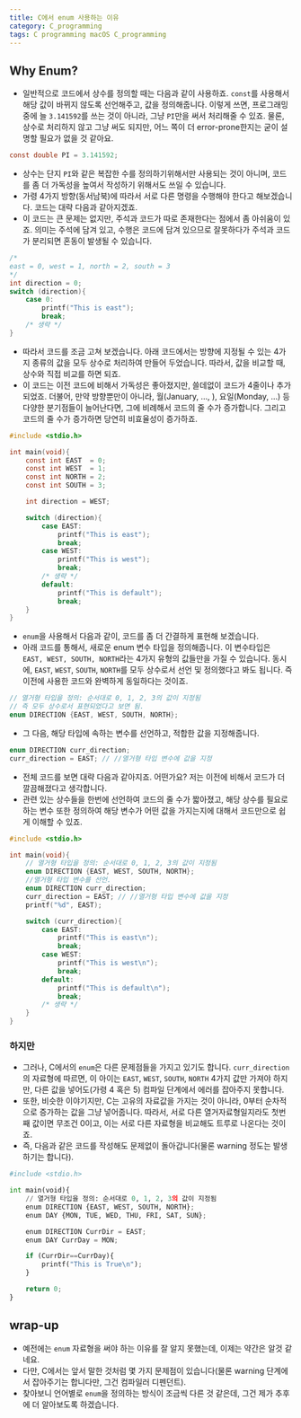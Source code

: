 ```yaml
---
title: C에서 enum 사용하는 이유
category: C_programming
tags: C programming macOS C_programming
---
```


## Why Enum?

- 일반적으로 코드에서 상수를 정의할 때는 다음과 같이 사용하죠. `const`를 사용해서 해당 값이 바뀌지 않도록 선언해주고, 값을 정의해줍니다. 이렇게 쓰면, 프로그래밍 중에 늘 `3.141592`를 쓰는 것이 아니라, 그냥 `PI`만을 써서 처리해줄 수 있죠. 물론, 상수로 처리하지 않고 그냥 써도 되지만, 어느 쪽이 더 error-prone한지는 굳이 설명할 필요가 없을 것 같아요.

```c
const double PI = 3.141592;
```

- 상수는 단지 `PI`와 같은 복잡한 수를 정의하기위해서만 사용되는 것이 아니며, 코드를 좀 더 가독성을 높여서 작성하기 위해서도 쓰일 수 있습니다.
- 가령 4가지 방향(동서남북)에 따라서 서로 다른 명령을 수행해야 한다고 해보겠습니다. 코드는 대략 다음과 같아지겠죠. 
- 이 코드는 큰 문제는 없지만, 주석과 코드가 따로 존재한다는 점에서 좀 아쉬움이 있죠. 의미는 주석에 담겨 있고, 수행은 코드에 담겨 있으므로 잘못하다가 주석과 코드가 분리되면 혼동이 발생될 수 있습니다.

```c
/*
east = 0, west = 1, north = 2, south = 3
*/
int direction = 0;
switch (direction){
    case 0:
        printf("This is east");
        break;
    /* 생략 */
}
```

- 따라서 코드를 조금 고쳐 보겠습니다. 아래 코드에서는 방향에 지정될 수 있는 4가지 종류의 값을 모두 상수로 처리하여 만들어 두었습니다. 따라서, 값을 비교할 때, 상수와 직접 비교를 하면 되죠. 
- 이 코드는 이전 코드에 비해서 가독성은 좋아졌지만, 쓸데없이 코드가 4줄이나 추가되었죠. 더불어, 만약 방향뿐만이 아니라, 월(January, ..., ), 요일(Monday, ...) 등 다양한 분기점들이 늘어난다면, 그에 비례해서 코드의 줄 수가 증가합니다. 그리고 코드의 줄 수가 증가하면 당연히 비효율성이 증가하죠.

```c
#include <stdio.h>

int main(void){
    const int EAST  = 0;
    const int WEST  = 1;
    const int NORTH = 2;
    const int SOUTH = 3;

    int direction = WEST;

    switch (direction){
        case EAST:
            printf("This is east");
            break;
        case WEST:
            printf("This is west");
            break;
        /* 생략 */
        default: 
            printf("This is default");
            break;
    }
}
```

- `enum`을 사용해서 다음과 같이, 코드를 좀 더 간결하게 표현해 보겠습니다.
- 아래 코드를 통해서, 새로운 enum 변수 타입을 정의해줍니다. 이 변수타입은 `EAST, WEST, SOUTH, NORTH`라는 4가지 유형의 값들만을 가질 수 있습니다. 동시에, `EAST`, `WEST`, `SOUTH`, `NORTH`를 모두 상수로서 선언 및 정의했다고 봐도 됩니다. 즉 이전에 사용한 코드와 완벽하게 동일하다는 것이죠.

```c
// 열거형 타입을 정의: 순서대로 0, 1, 2, 3의 값이 지정됨
// 즉 모두 상수로서 표현되었다고 보면 됨.
enum DIRECTION {EAST, WEST, SOUTH, NORTH}; 
```

- 그 다음, 해당 타입에 속하는 변수를 선언하고, 적합한 값을 지정해줍니다.

```c
enum DIRECTION curr_direction; 
curr_direction = EAST; // //열거형 타입 변수에 값을 지정
```

- 전체 코드를 보면 대략 다음과 같아지죠. 어떤가요? 저는 이전에 비해서 코드가 더 깔끔해졌다고 생각합니다. 
- 관련 있는 상수들을 한번에 선언하여 코드의 줄 수가 짧아졌고, 해당 상수를 필요로 하는 변수 또한 정의하여 해당 변수가 어떤 값을 가지는지에 대해서 코드만으로 쉽게 이해할 수 있죠.

```c
#include <stdio.h>

int main(void){
    // 열거형 타입을 정의: 순서대로 0, 1, 2, 3의 값이 지정됨
    enum DIRECTION {EAST, WEST, SOUTH, NORTH}; 
    //열거형 타입 변수를 선언.
    enum DIRECTION curr_direction; 
    curr_direction = EAST; // //열거형 타입 변수에 값을 지정
    printf("%d", EAST);

    switch (curr_direction){
        case EAST:
            printf("This is east\n");
            break;
        case WEST:
            printf("This is west\n");
            break;
        default:
            printf("This is default\n");
            break;
        /* 생략 */
    }
}
```

### 하지만

- 그러나, C에서의 `enum`은 다른 문제점들을 가지고 있기도 합니다. `curr_direction`의 자료형에 따르면, 이 아이는 `EAST`, `WEST`, `SOUTH`, `NORTH` 4가지 값만 가져야 하지만, 다른 값을 넣어도(가령 4 혹은 5) 컴파일 단계에서 에러를 잡아주지 못합니다.
- 또한, 비슷한 이야기지만, C는 고유의 자료값을 가지는 것이 아니라, 0부터 순차적으로 증가하는 값을 그냥 넣어줍니다. 따라서, 서로 다른 열거자료형일지라도 첫번째 값이면 무조건 0이고, 이는 서로 다른 자료형을 비교해도 트루로 나온다는 것이죠.
- 즉, 다음과 같은 코드를 작성해도 문제없이 돌아갑니다(물론 warning 정도는 발생하기는 합니다).

```python
#include <stdio.h>

int main(void){
    // 열거형 타입을 정의: 순서대로 0, 1, 2, 3의 값이 지정됨
    enum DIRECTION {EAST, WEST, SOUTH, NORTH}; 
    enum DAY {MON, TUE, WED, THU, FRI, SAT, SUN};

    enum DIRECTION CurrDir = EAST;
    enum DAY CurrDay = MON;

    if (CurrDir==CurrDay){
        printf("This is True\n");
    }

    return 0;
}
```

## wrap-up

- 예전에는 `enum` 자료형을 써야 하는 이유를 잘 알지 못했는데, 이제는 약간은 알것 같네요.
- 다만, C에서는 앞서 말한 것처럼 몇 가지 문제점이 있습니다(물론 warning 단계에서 잡아주기는 합니다만, 그건 컴파일러 디펜던트).
- 찾아보니 언어별로 `enum`을 정의하는 방식이 조금씩 다른 것 같은데, 그건 제가 추후에 더 알아보도록 하겠습니다.
